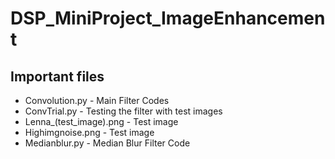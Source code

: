 # DSP_MiniProject_ImageEnhancement
## Important files
* Convolution.py - Main Filter Codes
* ConvTrial.py - Testing the filter with test images
* Lenna_(test_image).png - Test image
* Highimgnoise.png - Test image
* Medianblur.py - Median Blur Filter Code

